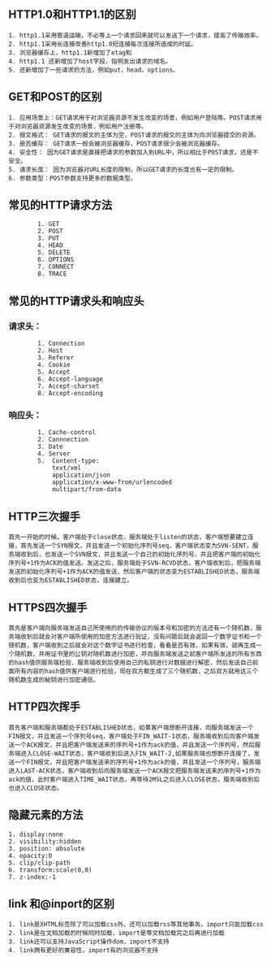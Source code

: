 ## HTTP1.0和HTTP1.1的区别
    1. http1.1采用管道运输，不必等上一个请求回来就可以发送下一个请求，提高了传输效率。
    2. http1.1采用长连接改善http1.0短连接每次连接所造成的时延。
    3. 浏览器缓存上，http1.1新增加了etag和
    4. http1.1 还新增加了host字段，指明发出请求的域名。
    5. 还新增加了一些请求的方法，例如put，head，options。

## GET和POST的区别
    1. 应用场景上：GET请求用于对浏览器资源不发生改变的场景，例如用户登陆等。POST请求用于对浏览器资源发生改变的场景，例如用户注册等。
    2. 报文格式： GET请求的报文的主体为空，POST请求的报文的主体为向浏览器提交的资源。
    3. 是否缓存： GET请求一般会被浏览器缓存，POST请求很少会被浏览器缓存。
    4. 安全性： 因为GET请求是直接把请求的参数加入到URL中，所以相比于POST请求，还是不安全。
    5. 请求长度： 因为浏览器对URL长度的限制，所以GET请求的长度也有一定的限制。
    6. 参数类型：POST参数支持更多的数据类型。
## 常见的HTTP请求方法
            1. GET
            2. POST 
            3. PUT 
            4. HEAD
            5. DELETE
            6. OPTIONS
            7. CONNECT
            8. TRACE
## 常见的HTTP请求头和响应头
### 请求头：
            1. Connection
            2. Host
            3. Referer
            4. Cookie
            5. Accept
            6. Accept-language
            7. Accept-charset
            8. Accept-encoding
### 响应头：
            1. Cache-control
            2. Connnection
            3. Date
            4. Server
            5.  Content-type:
                text/xml
                application/json
                application/x-www-from/urlencoded
                multipart/from-data
## HTTP三次握手
    首先一开始的时候，客户端处于close状态，服务端处于listen的状态，客户端想要建立连接，首先发送一个SYN报文，并且发送一个初始化序列号seq，客户端状态变为SVN-SENT，服务端收到后，也发送一个SVN报文，并且发送一个自己的初始化序列号，并且把客户端的初始化序列号+1作为ACK的值发送。发送之后，服务端处于SVN-RCVD状态，客户端收到后，把服务端发送的初始化序列号+1作为ACK的值发送，然后客户端的状态变为ESTABLISHED状态，服务端收到后也变为ESTABLISHED状态，连接建立。
## HTTPS四次握手
    首先是客户端向服务端发送自己所使用的的传输协议的版本号和加密的方法还有一个随机数，服务端收到后就会对客户端所使用的加密方法进行验证，没有问题后就会返回一个数字证书和一个随机数，客户端收到之后就会对这个数字证书进行检查，看看是否有效，如果有效，就再生成一个随机数，并用证书里的公钥对随机数进行加密，并向服务端发送之前客户端所发送的所有东西的hash值供服务端检验，服务端收到后使用自己的私钥进行对数据进行解密，然后发送自己前面所有内容的hash值供客户端进行检验，现在双方都生成了三个随机数，之后双方就用这三个随机数生成的秘钥进行加密通信。
## HTTP四次挥手
    首先客户端和服务端都处于ESTABLISHED状态，如果客户端想断开连接，向服务端发送一个FIN报文，并且发送一个序列号seq，客户端处于FIN_WAIT-1状态，服务端收到后向客户端发送一个ACK报文，并且把客户端发送来的序列号+1作为ack的值，并且发送一个序列号，然后服务端进入CLOSE-WAIT状态，客户端收到后进入FIN_WAIT-2,如果服务端也想断开连接了，发送一个FIN报文，并且把客户端发送来的序列号+1作为ack的值，并且发送一个序列号，服务端进入LAST-ACK状态，客户端收到后向服务端发送一个ACK报文把服务端发送来的序列号+1作为ack的值，此时客户端进入TIME_WAIT状态，再等待2MSL之后进入CLOSE状态，服务端收到后也进入CLOSE状态。
 ## 隐藏元素的方法
    1. display:none
    2. visibility:hidden
    3. position: absolute
    4. opacity:0
    5. clip/clip-path
    6. transform:scale(0,0)
    7. z-index:-1
## link 和@inport的区别
    1. link是XHTML标签除了可以加载css外，还可以加载rss等其他事务，import只能加载css
    2. link是在文档加载的时候同时加载，import是等文档加载完之后再进行加载
    3. link还可以支持JavaScript操作dom，import不支持
    4. link拥有更好的兼容性，import有的浏览器不支持